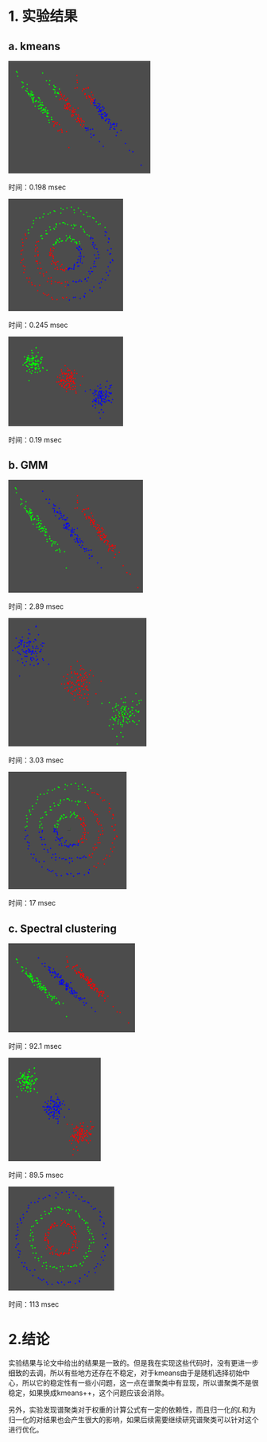 # 1. 实验结果

## a. kmeans

<img src="images/kmeans/1.png" alt="1" style="zoom:50%;" />

时间：0.198 msec

<img src="images/kmeans/2.png" alt="1" style="zoom:50%;" />

时间：0.245 msec

<img src="images/kmeans/3.png" alt="3" style="zoom:50%;" />

时间：0.19 msec

## b. GMM

<img src="images/GMM/1.png" alt="1" style="zoom:50%;" />

时间：2.89 msec

<img src="images/GMM/2.png" alt="2" style="zoom:50%;" />

时间：3.03 msec

<img src="images/GMM/3.png" alt="3" style="zoom:50%;" />

时间：17 msec

## c. Spectral clustering

<img src="images/spectral_clustering/1.png" alt="1" style="zoom:50%;" />

时间：92.1 msec

<img src="images/spectral_clustering/2.png" alt="2" style="zoom:50%;" />

时间：89.5 msec

<img src="images/spectral_clustering/3.png" alt="3" style="zoom:50%;" />

时间：113 msec

#  2.结论

实验结果与论文中给出的结果是一致的。但是我在实现这些代码时，没有更进一步细致的去调，所以有些地方还存在不稳定，对于kmeans由于是随机选择初始中心，所以它的稳定性有一些小问题，这一点在谱聚类中有显现，所以谱聚类不是很稳定，如果换成kmeans++，这个问题应该会消除。

另外，实验发现谱聚类对于权重的计算公式有一定的依赖性，而且归一化的$L$和为归一化的对结果也会产生很大的影响，如果后续需要继续研究谱聚类可以针对这个进行优化。

